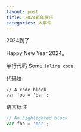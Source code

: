 ```yaml
---
layout: post
title: 2024新年快乐
categories: 大事件
---
```


2024到了

Happy New Year 2024。







单行代码
Some `inline code`.

代码块
```
// A code block
var foo = 'bar';
```

语言标注
```javascript
// An highlighted block
var foo = 'bar';
```